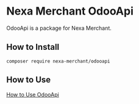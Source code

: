 # Nexa Merchant OdooApi

OdooApi is a package for Nexa Merchant.

## How to Install

```
composer require nexa-merchant/odooapi
```

## How to Use

[How to Use OdooApi](docs/how-to-use.md)

